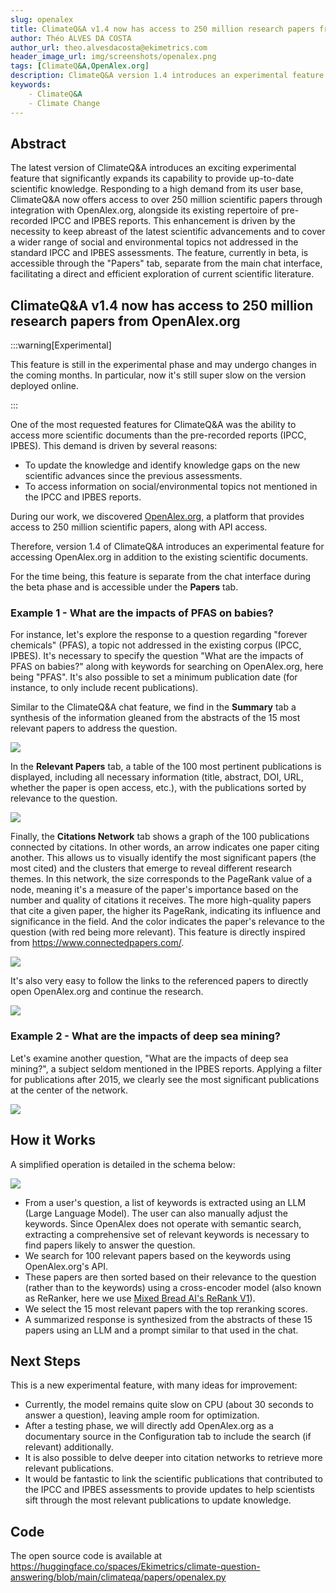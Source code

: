 ```yaml
---
slug: openalex
title: ClimateQ&A v1.4 now has access to 250 million research papers from OpenAlex.org
author: Théo ALVES DA COSTA
author_url: theo.alvesdacosta@ekimetrics.com
header_image_url: img/screenshots/openalex.png
tags: [ClimateQ&A,OpenAlex.org]
description: ClimateQ&A version 1.4 introduces an experimental feature with the access to OpenAlex.org, providing users with over 250 million scientific papers in addition to existing IPCC and IPBES reports. This update responds to the demand for wider access to recent scientific research, allowing for exploration of topics not covered in standard reports. The feature includes algorithms for searching, ranking, and summarizing relevant papers, aiming to facilitate direct access to current scientific knowledge.
keywords:
    - ClimateQ&A
    - Climate Change
---
```


## Abstract

The latest version of ClimateQ&A introduces an exciting experimental feature that significantly expands its capability to provide up-to-date scientific knowledge. Responding to a high demand from its user base, ClimateQ&A now offers access to over 250 million scientific papers through integration with OpenAlex.org, alongside its existing repertoire of pre-recorded IPCC and IPBES reports. This enhancement is driven by the necessity to keep abreast of the latest scientific advancements and to cover a wider range of social and environmental topics not addressed in the standard IPCC and IPBES assessments. The feature, currently in beta, is accessible through the "Papers" tab, separate from the main chat interface, facilitating a direct and efficient exploration of current scientific literature.

## ClimateQ&A v1.4 now has access to 250 million research papers from OpenAlex.org
:::warning[Experimental]

This feature is still in the experimental phase and may undergo changes in the coming months.
In particular, now it's still super slow on the version deployed online.

:::

One of the most requested features for ClimateQ&A was the ability to access more scientific documents than the pre-recorded reports (IPCC, IPBES). This demand is driven by several reasons:
- To update the knowledge and identify knowledge gaps on the new scientific advances since the previous assessments.
- To access information on social/environmental topics not mentioned in the IPCC and IPBES reports.

During our work, we discovered [OpenAlex.org](https://openalex.org/), a platform that provides access to 250 million scientific papers, along with API access.

Therefore, version 1.4 of ClimateQ&A introduces an experimental feature for accessing OpenAlex.org in addition to the existing scientific documents.

For the time being, this feature is separate from the chat interface during the beta phase and is accessible under the **Papers** tab.

### Example 1 - What are the impacts of PFAS on babies?
For instance, let's explore the response to a question regarding "forever chemicals" (PFAS), a topic not addressed in the existing corpus (IPCC, IPBES). It's necessary to specify the question "What are the impacts of PFAS on babies?" along with keywords for searching on OpenAlex.org, here being "PFAS". It's also possible to set a minimum publication date (for instance, to only include recent publications).

Similar to the ClimateQ&A chat feature, we find in the **Summary** tab a synthesis of the information gleaned from the abstracts of the 15 most relevant papers to address the question.

![](./fig3.png)

In the **Relevant Papers** tab, a table of the 100 most pertinent publications is displayed, including all necessary information (title, abstract, DOI, URL, whether the paper is open access, etc.), with the publications sorted by relevance to the question.

![](./fig2.png)

Finally, the **Citations Network** tab shows a graph of the 100 publications connected by citations. In other words, an arrow indicates one paper citing another. This allows us to visually identify the most significant papers (the most cited) and the clusters that emerge to reveal different research themes. In this network, the size corresponds to the PageRank value of a node, meaning it's a measure of the paper's importance based on the number and quality of citations it receives. The more high-quality papers that cite a given paper, the higher its PageRank, indicating its influence and significance in the field. And the color indicates the paper's relevance to the question (with red being more relevant). This feature is directly inspired from https://www.connectedpapers.com/.

![](./fig1.png)

It's also very easy to follow the links to the referenced papers to directly open OpenAlex.org and continue the research.

![](./fig4.png)

### Example 2 - What are the impacts of deep sea mining?

Let's examine another question, "What are the impacts of deep sea mining?", a subject seldom mentioned in the IPBES reports. Applying a filter for publications after 2015, we clearly see the most significant publications at the center of the network.

![](./fig5.png)

## How it Works

A simplified operation is detailed in the schema below:

![](./fig6.png)

- From a user's question, a list of keywords is extracted using an LLM (Large Language Model). The user can also manually adjust the keywords. Since OpenAlex does not operate with semantic search, extracting a comprehensive set of relevant keywords is necessary to find papers likely to answer the question.
- We search for 100 relevant papers based on the keywords using OpenAlex.org's API.
- These papers are then sorted based on their relevance to the question (rather than to the keywords) using a cross-encoder model (also known as ReRanker, here we use [Mixed Bread AI's ReRank V1](https://www.mixedbread.ai/blog/mxbai-rerank-v1)).
- We select the 15 most relevant papers with the top reranking scores.
- A summarized response is synthesized from the abstracts of these 15 papers using an LLM and a prompt similar to that used in the chat.


## Next Steps

This is a new experimental feature, with many ideas for improvement:

- Currently, the model remains quite slow on CPU (about 30 seconds to answer a question), leaving ample room for optimization.
- After a testing phase, we will directly add OpenAlex.org as a documentary source in the Configuration tab to include the search (if relevant) additionally.
- It is also possible to delve deeper into citation networks to retrieve more relevant publications.
- It would be fantastic to link the scientific publications that contributed to the IPCC and IPBES assessments to provide updates to help scientists sift through the most relevant publications to update knowledge.

## Code

The open source code is available at https://huggingface.co/spaces/Ekimetrics/climate-question-answering/blob/main/climateqa/papers/openalex.py